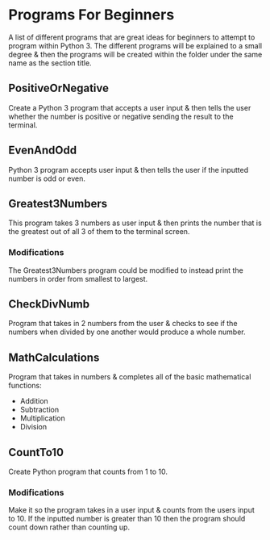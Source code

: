 
# Programs For Beginners

A list of different programs that are great ideas for beginners to attempt to program within Python 3. The different programs will be explained to a small degree & then the programs will be created within the folder under the same name as the section title.

## PositiveOrNegative
Create a Python 3 program that accepts a user input & then tells the user whether the number is positive or negative sending the result to the terminal. 

## EvenAndOdd
Python 3 program accepts user input & then tells the user if the inputted number is odd or even.

## Greatest3Numbers
This program takes 3 numbers as user input & then prints the number that is the greatest out of all 3 of them to the terminal screen.

### Modifications
The Greatest3Numbers program could be modified to instead print the numbers in order from smallest to largest.

## CheckDivNumb
Program that takes in 2 numbers from the user & checks to see if the numbers when divided by one another would produce a whole number.

## MathCalculations
Program that takes in numbers & completes all of the basic mathematical functions:
* Addition
* Subtraction
* Multiplication
* Division

## CountTo10
Create Python program that counts from 1 to 10.

### Modifications 
Make it so the program takes in a user input & counts from the users input to 10. If the inputted number is greater than 10 then the program should count down rather than counting up.
